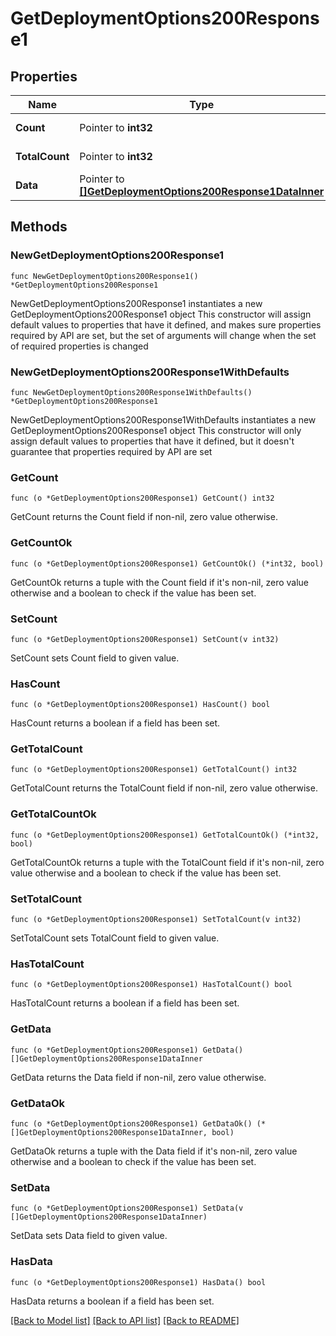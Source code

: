 # GetDeploymentOptions200Response1

## Properties

Name | Type | Description | Notes
------------ | ------------- | ------------- | -------------
**Count** | Pointer to **int32** |  | [optional] [readonly] 
**TotalCount** | Pointer to **int32** |  | [optional] [readonly] 
**Data** | Pointer to [**[]GetDeploymentOptions200Response1DataInner**](GetDeploymentOptions200Response1DataInner.md) |  | [optional] [readonly] 

## Methods

### NewGetDeploymentOptions200Response1

`func NewGetDeploymentOptions200Response1() *GetDeploymentOptions200Response1`

NewGetDeploymentOptions200Response1 instantiates a new GetDeploymentOptions200Response1 object
This constructor will assign default values to properties that have it defined,
and makes sure properties required by API are set, but the set of arguments
will change when the set of required properties is changed

### NewGetDeploymentOptions200Response1WithDefaults

`func NewGetDeploymentOptions200Response1WithDefaults() *GetDeploymentOptions200Response1`

NewGetDeploymentOptions200Response1WithDefaults instantiates a new GetDeploymentOptions200Response1 object
This constructor will only assign default values to properties that have it defined,
but it doesn't guarantee that properties required by API are set

### GetCount

`func (o *GetDeploymentOptions200Response1) GetCount() int32`

GetCount returns the Count field if non-nil, zero value otherwise.

### GetCountOk

`func (o *GetDeploymentOptions200Response1) GetCountOk() (*int32, bool)`

GetCountOk returns a tuple with the Count field if it's non-nil, zero value otherwise
and a boolean to check if the value has been set.

### SetCount

`func (o *GetDeploymentOptions200Response1) SetCount(v int32)`

SetCount sets Count field to given value.

### HasCount

`func (o *GetDeploymentOptions200Response1) HasCount() bool`

HasCount returns a boolean if a field has been set.

### GetTotalCount

`func (o *GetDeploymentOptions200Response1) GetTotalCount() int32`

GetTotalCount returns the TotalCount field if non-nil, zero value otherwise.

### GetTotalCountOk

`func (o *GetDeploymentOptions200Response1) GetTotalCountOk() (*int32, bool)`

GetTotalCountOk returns a tuple with the TotalCount field if it's non-nil, zero value otherwise
and a boolean to check if the value has been set.

### SetTotalCount

`func (o *GetDeploymentOptions200Response1) SetTotalCount(v int32)`

SetTotalCount sets TotalCount field to given value.

### HasTotalCount

`func (o *GetDeploymentOptions200Response1) HasTotalCount() bool`

HasTotalCount returns a boolean if a field has been set.

### GetData

`func (o *GetDeploymentOptions200Response1) GetData() []GetDeploymentOptions200Response1DataInner`

GetData returns the Data field if non-nil, zero value otherwise.

### GetDataOk

`func (o *GetDeploymentOptions200Response1) GetDataOk() (*[]GetDeploymentOptions200Response1DataInner, bool)`

GetDataOk returns a tuple with the Data field if it's non-nil, zero value otherwise
and a boolean to check if the value has been set.

### SetData

`func (o *GetDeploymentOptions200Response1) SetData(v []GetDeploymentOptions200Response1DataInner)`

SetData sets Data field to given value.

### HasData

`func (o *GetDeploymentOptions200Response1) HasData() bool`

HasData returns a boolean if a field has been set.


[[Back to Model list]](../README.md#documentation-for-models) [[Back to API list]](../README.md#documentation-for-api-endpoints) [[Back to README]](../README.md)


